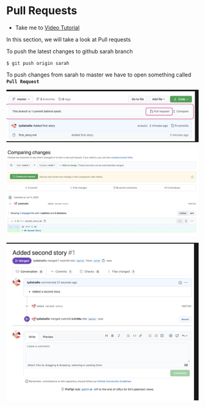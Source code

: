 # Pull Requests
  - Take me to [Video Tutorial](https://kodekloud.com/courses/git-for-beginners/lectures/23429376)
   
In this section, we will take a look at Pull requests


To push the latest changes to github sarah branch
```
$ git push origin sarah
```

To push changes from sarah to master we have to open something called **`Pull Request`**

  ![pull1](../../images/pull1.PNG)

  ![pull2](../../images/pull2.PNG)

  ![pull3](../../images/pull3.PNG)
  




